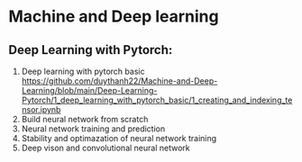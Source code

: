 # Machine and Deep learning

## Deep Learning with Pytorch:
1. Deep learning with pytorch basic https://github.com/duythanh22/Machine-and-Deep-Learning/blob/main/Deep-Learning-Pytorch/1_deep_learning_with_pytorch_basic/1_creating_and_indexing_tensor.ipynb
2. Build neural network from scratch
3. Neural network training and prediction
4. Stability and optimazation of neural network training
5. Deep vison and convolutional neural network


